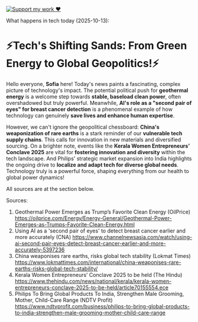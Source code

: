 [![Support my work ❤️](https://img.shields.io/badge/Support%20my%20work%20❤️-orange?style=for-the-badge&logo=patreon&logoColor=white)](https://www.patreon.com/c/evertonics)

What happens in tech today (2025-10-13):

# ⚡️Tech's Shifting Sands: From Green Energy to Global Geopolitics!⚡️

Hello everyone, **Sofia** here! Today's news paints a fascinating, complex picture of technology's impact. The potential political push for **geothermal energy** is a welcome step towards **stable, baseload clean power**, often overshadowed but truly powerful. Meanwhile, **AI's role as a "second pair of eyes" for breast cancer detection** is a phenomenal example of how technology can genuinely **save lives and enhance human expertise**.

However, we can't ignore the geopolitical chessboard: **China's weaponization of rare earths** is a stark reminder of our **vulnerable tech supply chains**. This calls for innovation in new materials and diversified sourcing. On a brighter note, events like the **Kerala Women Entrepreneurs’ Conclave 2025** are vital for **fostering innovation and diversity** within the tech landscape. And Philips' strategic market expansion into India highlights the ongoing drive to **localize and adapt tech for diverse global needs**. Technology truly is a powerful force, shaping everything from our health to global power dynamics!

All sources are at the section below.

Sources:
1. Geothermal Power Emerges as Trump’s Favorite Clean Energy (OilPrice)
   https://oilprice.com/Energy/Energy-General/Geothermal-Power-Emerges-as-Trumps-Favorite-Clean-Energy.html
2. Using AI as a 'second pair of eyes' to detect breast cancer earlier and more accurately (CNA)
   https://www.channelnewsasia.com/watch/using-ai-second-pair-eyes-detect-breast-cancer-earlier-and-more-accurately-5397236
3. China weaponises rare earths, risks global tech stability (Lokmat Times)
   https://www.lokmattimes.com/international/china-weaponises-rare-earths-risks-global-tech-stability/
4. Kerala Women Entrepreneurs’ Conclave 2025 to be held (The Hindu)
   https://www.thehindu.com/news/national/kerala/kerala-women-entrepreneurs-conclave-2025-to-be-held/article70155554.ece
5. Philips To Bring Global Products To India, Strengthen Male Grooming, Mother, Child-Care Range (NDTV Profit)
   https://www.ndtvprofit.com/business/philips-to-bring-global-products-to-india-strengthen-male-grooming-mother-child-care-range